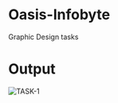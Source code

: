 # Oasis-Infobyte
Graphic Design tasks

# Output

![TASK-1](https://user-images.githubusercontent.com/85483187/221394855-321a72a9-7d52-46a5-b3e1-b9a00c3a69fa.png)
